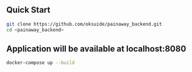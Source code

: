 ## Quick Start
```bash
git clone https://github.com/oksuide/painaway_backend.git
cd <painaway_backend>
```
## Application will be available at localhost:8080
```bash
docker-compose up --build
```
